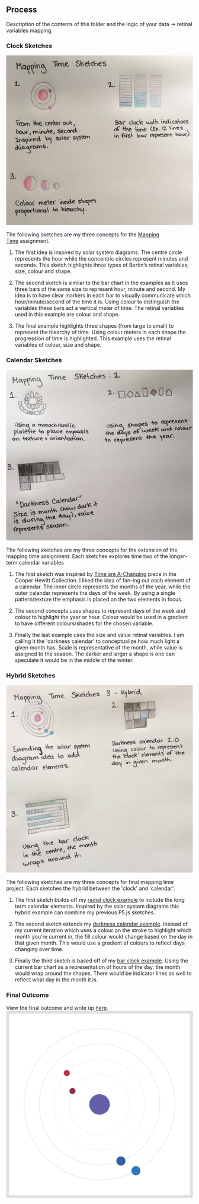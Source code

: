 ## Process
Description of the contents of this folder and the logic of your data → retinal variables mapping.

### Clock Sketches

![Image of Hand-drawn sketches](https://github.com/lulujordanna/dvia-2019/blob/master/1.mapping-time/process/mappingTime_Sketches.jpg)

The following sketches are my three concepts for the [Mapping Time](https://dvia.samizdat.co/2019/right-twice-a-day/) assignment.

1. The first idea is inspired by solar system diagrams. The centre circle represents the hour while the concentric circles represent minutes and seconds. This sketch highlights three types of Bertin’s retinal variables; size, colour and shape. 

2. The second sketch is similar to the bar chart in the examples as it uses three bars of the same size to represent hour, minute and second. My idea is to have clear markers in each bar to visually communicate which hour/minute/second of the time it is. Using colour to distinguish the variables these bars act a vertical meter of time. The retinal variables used in this example are colour and shape.

3. The final example highlights three shapes (from large to small) to represent the hiearchy of time. Using colour meters in each shape the progression of time is highlighted. This example uses the retinal variables of colour, size and shape.

### Calendar Sketches
![Image of Hand-drawn sketches](https://github.com/lulujordanna/dvia-2019/blob/master/1.mapping-time/process/mappingTime_Sketches2.jpg)

The following sketches are my three concepts for the extension of the mapping time assignment. Each sketches explores time two of the longer-term calendar variables

1. The first sketch was inspired by [Time are A-Changing](https://www.cooperhewitt.org/2018/02/27/times-are-a-changing/) piece in the Cooper Hewitt Collection. I liked the idea of fan-ing out each element of a calendar. The inner circle represents the months of the year, while the outer calendar represents the days of the week. By using a single pattern/texture the emphasis is placed on the two elements in focus. 

2. The second concepts uses shapes to represent days of the week and colour to highlight the year or hour. Colour would be used in a gradient to have different colours/shades for the chosen variable. 

3. Finally the last example uses the size and value retinal variables. I am calling it the 'darkness calendar' to conceptualize how much light a given month has. Scale is representative of the month, while value is assigned to the season. The darker and larger a shape is one can speculate it would be in the middle of the winter. 

### Hybrid Sketches 
![Image of Hand-drawn sketches](https://github.com/lulujordanna/dvia-2019/blob/master/1.mapping-time/process/mappingTime_HybridSketches.jpg)

The following sketches are my three concepts for final mapping time project. Each sketches the hybrid between the 'clock' and 'calendar'. 

1. The first sketch builds off my [radial clock example](https://github.com/lulujordanna/dvia-2019/tree/master/1.mapping-time/2-radialClock) to include the long term calendar elements. Inspired by the solar system diagrams this hybrid example can combine my previous P5.js sketches. 

2. The second sketch extends my [darkness calendar example](https://github.com/lulujordanna/dvia-2019/tree/master/1.mapping-time/1-date-darknessCalendar). Instead of my current iteration which uses a colour on the stroke to highlight which month you're current in, the fill colour would change based on the day in that given month. This would use a gradient of colours to reflect days changing over time. 

3. Finally the third sketch is based off of my [bar clock example](https://github.com/lulujordanna/dvia-2019/tree/master/1.mapping-time/1-barClock). Using the current bar chart as a representation of hours of the day, the month would wrap around the shapes. There would be indicator lines as well to reflect what day in the month it is. 

### Final Outcome 
View the final outcome and write up [here](https://github.com/lulujordanna/dvia-2019/tree/master/1.mapping-time/finalRadialTime).
![Image of Radial Clock](https://github.com/lulujordanna/dvia-2019/blob/master/1.mapping-time/finalRadialTime/FinalOutcome.png)

